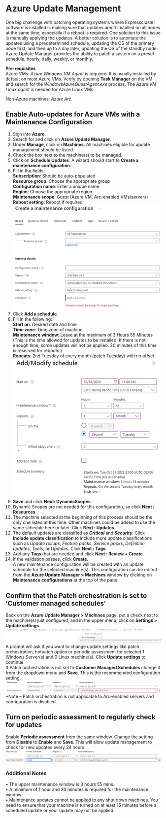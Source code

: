 # Azure Update Management
One big challenge with patching operating systems where Expresscluster software is installed is making sure that updates aren’t installed on all nodes at the same time, especially if a reboot is required. One solution to this issue is manually applying the updates. A better solution is to automate the updates using a predetermined schedule, updating the OS of the primary node first, and then up to a day later, updating the OS of the standby node. Azure Update Manager provides the ability to patch a system on a preset schedule, hourly, daily, weekly, or monthly.    

**Pre-requisites**    
Azure VMs:  _Azure Windows VM Agent_ is required. It is usually installed by default on most Azure VMs. Verify by opening **Task Manager** on the VM and search for the _WindowsAzureGuestAgent.exe_ process.
The _Azure VM Linux agent_ is needed for Azure Linux VMs.    

Non-Azure machines: _Azure Arc_.
## Enable Auto-updates for Azure VMs with a Maintenance Configuration
1.	Sign into **Azure**.
2.	Search for and click on **Azure Update Manager**.
3.	Under **Manage**, click on **Machines**. All machines eligible for update management should be listed.
4.	Check the box next to the machine(s) to be managed.
5.	Click on **Schedule Updates**. A wizard should start to **Create a maintenance configuration**.
6.	Fill in the fields:    
      **Subscription**: Should be auto-populated    
      **Resource group**: Choose the appropriate group    
      **Configuration name**: Enter a unique name    
      **Region**: Choose the appropriate region    
      **Maintenance scope**: Guest (Azure VM, Arc-enabled VMs/servers)    
      **Reboot setting**: Reboot if required    
  	![Maintenance Configuration](Images/Maintenance%20Configuration.png)
8.	Click [**Add a schedule**](https://learn.microsoft.com/en-us/azure/update-manager/scheduled-patching?tabs=schedule-updates-single-machine%2Cschedule-updates-scale-overview#schedule-recurring-updates-on-a-single-vm).
9.	Fill in the following:    
      **Start on**: Desired date and time    
      **Time zone**: Time zone of machine    
      **Maintenance window**: Leave at the maximum of 3 Hours 55 Minutes    
      \(This is the time allowed for updates to be installed. If there is not enough time, some updates will not be applied. 20 minutes of this time is reserved for reboots.\)    
      **Repeats**: 2nd Tuesday of every month (patch Tuesday) with no offset    
  	 ![Maintenance Schedule](Images/Maintenance%20Schedule.png)
 11.	**Save** and click **Next: DynamicScopes**.
12.	Dynamic Scopes are not needed for this configuration, so click **Next : Resources**.
13.	The machine selected at the beginning of this process should be the only one listed at this time. Other machines could be added to use the same schedule here or later. Click **Next : Updates**.
14.	The default updates are classified as _**Critical**_ and _**Security**_. Click **Include update classification** to include more update classifications such as _Update rollups_, _Feature packs_, _Service packs_, _Definition updates_, _Tools_, or _Updates_. Click **Next : Tags**.
15.	Add any **Tags** that are needed and click **Next : Review + Create**.
16.	If the validation passes, click **Create**.    
A new maintenance configuration will be created with an update schedule for the selected machine(s). This configuration can be edited from the **Azure Update Manager > Machines** window by clicking on **Maintenance configurations** at the top of the pane.
## Confirm that the Patch orchestration is set to ‘Customer managed schedules’
Back on the **Azure Update Manager > Machines** page, put a check next to the machine(s) just configured, and in the upper menu, click on **Settings > Update settings**.    
 ![Update Settings](Images/Update%20Settings.png)    
A prompt will ask if you want to change update settings like patch orchestration, hotpatch option or periodic assessment for selected 1 Windows Server(s) and 0 Linux machine(s). Click **Update settings** to continue.    
If Patch orchestration is not set to **Customer Managed Schedules** change it from the dropdown menu and **Save**. This is the recommended configuration setting.    
 ![Customer Managed Schedules](Images/Customer%20Managed%20Schedules.png)    
*Note – Patch orchestration is not applicable to Arc-enabled servers and configuration is disabled.
## Turn on periodic assessment to regularly check for updates
Enable **Periodic assessment** from the same window. Change the setting from **Disable** to **Enable** and **Save**. This will allow update management to check for new updates every 24 hours.    
![Periodic assessment](Images/Periodic%20assessment.png)

### Additional Notes
•	The upper maintenance window is 3 hours 55 mins.    
•	A minimum of 1 hour and 30 minutes is required for the maintenance window.    
•	Maintenance updates cannot be applied to any shut down machines. You need to ensure that your machine is turned on at least 15 minutes before a scheduled update or your update may not be applied.    


